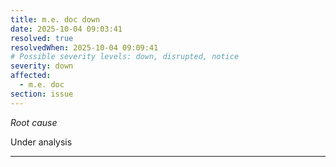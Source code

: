 ```yaml
---
title: m.e. doc down
date: 2025-10-04 09:03:41
resolved: true
resolvedWhen: 2025-10-04 09:09:41
# Possible severity levels: down, disrupted, notice
severity: down
affected:
  - m.e. doc
section: issue
---
```


*Root cause*

Under analysis

---


